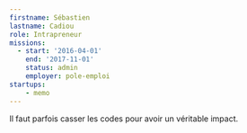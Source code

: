 ```yaml
---
firstname: Sébastien
lastname: Cadiou
role: Intrapreneur
missions:
  - start: '2016-04-01'
    end: '2017-11-01'
    status: admin
    employer: pole-emploi
startups:
    - memo
---
```


Il faut parfois casser les codes pour avoir un véritable impact.
